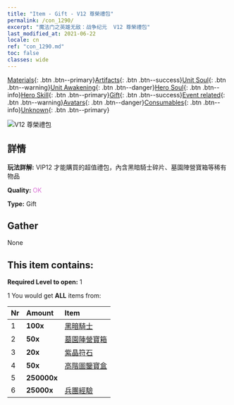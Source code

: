 ```yaml
---
title: "Item - Gift - V12 尊榮禮包"
permalink: /con_1290/
excerpt: "魔法门之英雄无敌：战争纪元  V12 尊榮禮包"
last_modified_at: 2021-06-22
locale: cn
ref: "con_1290.md"
toc: false
classes: wide
---
```

 [Materials](/ItemsCN/){: .btn .btn--primary}[Artifacts](/ItemsCN/Artifacts/){: .btn .btn--success}[Unit Soul](/ItemsCN/UnitSoul/){: .btn .btn--warning}[Unit Awakening](/ItemsCN/UnitAwakening/){: .btn .btn--danger}[Hero Soul](/ItemsCN/HeroSoul/){: .btn .btn--info}[Hero Skill](/ItemsCN/HeroSkill/){: .btn .btn--primary}[Gift](/ItemsCN/Gift/){: .btn .btn--success}[Event related](/ItemsCN/Events/){: .btn .btn--warning}[Avatars](/ItemsCN/Avatars/){: .btn .btn--danger}[Consumables](/ItemsCN/Consumables/){: .btn .btn--info}[Unknown](/ItemsCN/Unknown/){: .btn .btn--primary}

 ![V12 尊榮禮包](/images/t/i_905012.png)

## 詳情
 **玩法詳解:** VIP12 才能購買的超值禮包，內含黑暗騎士碎片、墓園陣營寶箱等稀有物品

 **Quality:** <span style="color: #DA70D6">OK</span>

 **Type:** Gift

## Gather

  None

## This item contains:

 **Required Level to open:** 1

 1 You would get **ALL** items  from:

  | Nr | Amount |     Item    |
  |:---|:-------|:------------|
  | 1 |  **100x** | [黑暗騎士](/cn/Items/unt_213/) |  | 
  | 2 |  **50x** | [墓園陣營寶箱](/cn/Items/con_1271/) |  | 
  | 3 |  **20x** | [紫晶符石](/cn/Items/con_720/) |  | 
  | 4 |  **50x** | [高階圖鑒寶盒](/cn/Items/con_760/) |  | 
  | 5 |  **250000x** | <i class="fas fa-coins"/> |  | 
  | 6 |  **25000x** | [兵團經驗](/cn/Items/con_902/) |  | 
